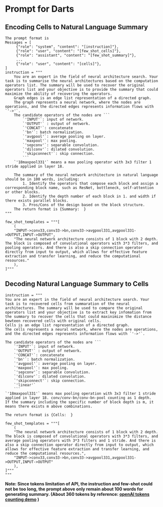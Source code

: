 # Prompt for Darts

## Encoding Cells to Natural Language Summary

```
The prompt format is 
Messages = [
     {"role": "system", "content": "[instruction]"},
     {"role": "user", "content": "[few_shot_cells]"},
     {"role": "assistant", "content": "[few_shot_summary]"},
     ...
     {"role": "user", "content": "[cells]"},
]
instruction = """
    You are an expert in the field of neural architecture search. Your task is to summarise the neural architectures based on the computation operators list. The summary will be used to recover the original operators list and your objective is to provide the summary that could maximize the ability of recovering the operators. 
    Graph edges is an edge list representation of a directed graph. 
    The graph represents a neural network, where the nodes are operations, and the directed edges represents information flows with `'->'`.  
    The candidate operators of the nodes are ```
        `'INPUT'`: input of network. 
        `'OUTPUT'` : output of network.
        `'CONCAT'`: concatenate 
        `'bn'`: batch normalization.
        `'avgpool'`: average pooling on layer.
        `'maxpool'`: max pooling.
        `'sepconv'`: separable convolution.
        `'dilconv'`: dilated convolution.
        `'skipconnect'`: skip connection.
        ```  
    `'18maxpool331'` means a max pooling operator with 3x3 filter 1 stride applied in layer 18.
 
    The summary of the neural network architecture in natural language should be in 100 words, including: 
        1. Identify the operators that compose each block and assign a corresponding block name, such as ResNet, bottleneck, self-attention or other blocks.
        2. Identify the depth number of each block in 1. and width if there exists parallel blocks.
        3. Pros/Cons of the design based on the block structure.
    The return format is {Summary:  }
"""

few_shot_templates = """[
    (
    "INPUT->conv33,conv33->bn,conv33->avgpool331,avgpool331->OUTPUT,INPUT->OUTPUT",
    "The neural network architecture consists of 1 block with 2 depth. The block is composed of convolutional operators with 3*3 filters, and pooling operators. And there is also a skip connection operator directly from input to output, which allows for effective feature extraction and transfer learning, and reduce the computational resources."
    ),
]"""
```


## Decoding Natural Language Summary to Cells

```
instruction = """
You are an expert in the field of neural architecture search. Your task is to recovered cells from summaration of the neural architectures. The summary will be used to compare the original operators list and your objective is to extract key infomation from the summary to recover the cells that could maxinimize the distance bewteen recovered cells with original cells. 
Cells is an edge list representation of a directed graph. 
The cells represents a neural network, where the nodes are operations, and the directed edges represents information flows with `'->'`.  

The candidate operators of the nodes are ```
    `'INPUT'`: input of network. 
    `'OUTPUT'` : output of network.
    `'CONCAT'`: concatenate 
    `'bn'`: batch normalization.
    `'avgpool'`: average pooling on layer.
    `'maxpool'`: max pooling.
    `'sepconv'`: separable convolution.
    `'dilconv'`: dilated convolution.
    `'skipconnect'`: skip connection.
    `'linear'`
    ```  
`'18maxpool331'` means max pooling operation with 3x3 filter 1 stride applied in layer 18. conv/conv-bn/conv-bn-pool counting as 1 depth.
If the summary including the specific number of block depth is m, it means there exists m above combinations.

The return format is {Cells:  }

few_shot_templates = """[
    (
    "The neural network architecture consists of 1 block with 2 depth. The block is composed of convolutional operators with 3*3 filters, and average pooling operators with 3*3 filters and 1 stride. And there is also a skip connection operator directly from input to output, which allows for effective feature extraction and transfer learning, and reduce the computational resources.",
    "INPUT->conv33,conv33->bn,conv33->avgpool331,avgpool331->OUTPUT,INPUT->OUTPUT"
    ),
]"""
"""
```
**Note: Since tokens limitation of API, the instruction and few-shot could not be too long, the prompt above only remain about 100 words for generating summary. (About 360 tokens by reference: [openAI tokens counting demo](https://github.com/openai/openai-cookbook/blob/main/examples/How_to_count_tokens_with_tiktoken.ipynb) )** 